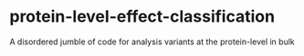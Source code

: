 # protein-level-effect-classification
A disordered jumble of code for analysis variants at the protein-level in bulk
